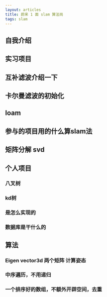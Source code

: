 ```yaml
---
layout: articles
title: 蔚来 1 面 slam 算法岗
tags: slam
---
```


## 自我介绍


## 实习项目

## 互补滤波介绍一下

## 卡尔曼滤波的初始化

## loam

## 参与的项目用的什么算slam法

## 矩阵分解 svd

## 个人项目

### 八叉树

### kd树

### 是怎么实现的

### 数据库是干什么的

## 算法

### Eigen vector3d 两个矩阵 计算姿态

### 中序遍历，不用递归

### 一个排序好的数组，不额外开辟空间，去重